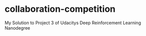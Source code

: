 # collaboration-competition
My Solution to Project 3 of Udacitys Deep Reinforcement Learning Nanodegree
